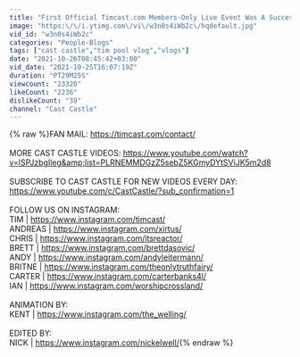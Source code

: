 ```yaml
---
title: "First Official Timcast.com Members-Only Live Event Was A Success!"
image: "https:\/\/i.ytimg.com\/vi\/w3n0s4iWb2c\/hqdefault.jpg"
vid_id: "w3n0s4iWb2c"
categories: "People-Blogs"
tags: ["cast castle","tim pool vlog","vlogs"]
date: "2021-10-26T08:45:42+03:00"
vid_date: "2021-10-25T16:07:19Z"
duration: "PT29M25S"
viewcount: "23320"
likeCount: "2236"
dislikeCount: "39"
channel: "Cast Castle"
---
```

{% raw %}FAN MAIL: <a rel="nofollow" target="blank" href="https://timcast.com/contact/">https://timcast.com/contact/</a><br /><br />MORE CAST CASTLE VIDEOS: <a rel="nofollow" target="blank" href="https://www.youtube.com/watch?v=lSPJzbgIleg&amp;list=PLRNEMMDGzZ5sebZ5KGmyDYtSViJK5m2d8">https://www.youtube.com/watch?v=lSPJzbgIleg&amp;list=PLRNEMMDGzZ5sebZ5KGmyDYtSViJK5m2d8</a><br /><br />SUBSCRIBE TO CAST CASTLE FOR NEW VIDEOS EVERY DAY: <a rel="nofollow" target="blank" href="https://www.youtube.com/c/CastCastle/?sub_confirmation=1">https://www.youtube.com/c/CastCastle/?sub_confirmation=1</a><br /><br />FOLLOW US ON INSTAGRAM:<br />TIM | <a rel="nofollow" target="blank" href="https://www.instagram.com/timcast/">https://www.instagram.com/timcast/</a><br />ANDREAS | <a rel="nofollow" target="blank" href="https://www.instagram.com/xirtus/">https://www.instagram.com/xirtus/</a><br />CHRIS | <a rel="nofollow" target="blank" href="https://www.instagram.com/itsreactor/">https://www.instagram.com/itsreactor/</a><br />BRETT | <a rel="nofollow" target="blank" href="https://www.instagram.com/brettdasovic/">https://www.instagram.com/brettdasovic/</a><br />ANDY | <a rel="nofollow" target="blank" href="https://www.instagram.com/andyleitermann/">https://www.instagram.com/andyleitermann/</a><br />BRITNE | <a rel="nofollow" target="blank" href="https://www.instagram.com/theonlytruthfairy/">https://www.instagram.com/theonlytruthfairy/</a><br />CARTER | <a rel="nofollow" target="blank" href="https://www.instagram.com/carterbanks4l/">https://www.instagram.com/carterbanks4l/</a><br />IAN | <a rel="nofollow" target="blank" href="https://www.instagram.com/worshipcrossland/">https://www.instagram.com/worshipcrossland/</a><br /><br />ANIMATION BY:<br />KENT | <a rel="nofollow" target="blank" href="https://www.instagram.com/the_welling/">https://www.instagram.com/the_welling/</a><br /><br />EDITED BY:<br />NICK | <a rel="nofollow" target="blank" href="https://www.instagram.com/nickelwell/">https://www.instagram.com/nickelwell/</a>{% endraw %}
